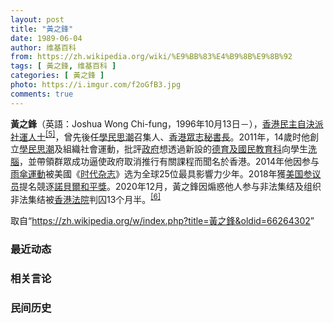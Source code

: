 ```yaml
---
layout: post
title: "黃之鋒"
date: 1989-06-04
author: 维基百科
from: https://zh.wikipedia.org/wiki/%E9%BB%83%E4%B9%8B%E9%8B%92
tags: [ 黃之鋒, 维基百科 ]
categories: [ 黃之鋒 ]
photo: https://i.imgur.com/f2oGfB3.jpg
comments: true
---
```

<div class="mw-parser-output"><div id="noteTA-1570c39f" class="noteTA"><div class="noteTA-local"><div data-noteta-code="zh-cn:失读症; zh-tw:失讀症; zh-hk:閱讀障礙;"></div><div data-noteta-code="zh-cn:短信; zh-tw:簡訊; zh-hk:短訊;"></div><div data-noteta-code="zh-cn:Facebook; zh-tw:臉書; zh-hk:Facebook;"></div><div data-noteta-code="啓"></div></div></div>

<p><b>黃之鋒</b>（英語：<span lang="en">Joshua Wong Chi-fung</span>，1996年10月13日<span class="useeditintro" title="Template:BLP editintro">－</span>），<a href="/wiki/%E9%A6%99%E6%B8%AF" title="香港">香港</a><a href="/wiki/%E6%B0%91%E4%B8%BB%E8%87%AA%E6%B1%BA%E6%B4%BE" class="mw-redirect" title="民主自決派">民主自決派</a><a href="/wiki/%E7%A4%BE%E6%9C%83%E9%81%8B%E5%8B%95" title="社會運動">社運人士</a><sup id="cite_ref-5" class="reference"><a href="#cite_note-5">[5]</a></sup>，曾先後任<a href="/wiki/%E5%AD%B8%E6%B0%91%E6%80%9D%E6%BD%AE" title="學民思潮">學民思潮</a>召集人、<a href="/wiki/%E9%A6%99%E6%B8%AF%E7%9C%BE%E5%BF%97" title="香港眾志">香港眾志</a><a href="/wiki/%E7%A7%98%E6%9B%B8%E9%95%B7" title="秘書長">秘書長</a>。2011年，14歲时他創立<a href="/wiki/%E5%AD%B8%E6%B0%91%E6%80%9D%E6%BD%AE" title="學民思潮">學民思潮</a>及組織社會運動，批評<a href="/wiki/%E9%A6%99%E6%B8%AF%E7%89%B9%E5%88%A5%E8%A1%8C%E6%94%BF%E5%8D%80%E6%94%BF%E5%BA%9C" title="香港特別行政區政府">政府</a>想透過新設的<a href="/wiki/%E5%BE%B7%E8%82%B2%E5%8F%8A%E5%9C%8B%E6%B0%91%E6%95%99%E8%82%B2%E7%A7%91" title="德育及國民教育科">德育及國民教育科</a>向學生<a href="/wiki/%E6%B4%97%E8%85%A6" title="洗腦">洗腦</a>，並帶領群眾成功逼使政府取消推行有關課程而聞名於香港。2014年他因参与<a href="/wiki/%E9%9B%A8%E5%82%98%E9%81%8B%E5%8B%95" class="mw-redirect" title="雨傘運動">雨傘運動</a>被美國《<a href="/wiki/%E6%97%B6%E4%BB%A3%E6%9D%82%E5%BF%97" class="mw-redirect" title="时代杂志">时代杂志</a>》选为全球25位最具影響力少年。2018年獲<a href="/wiki/%E7%BE%8E%E5%9C%8B%E5%8F%83%E8%AD%B0%E9%99%A2" class="mw-redirect" title="美國參議院">美国参议员</a>提名競逐<a href="/wiki/%E8%AB%BE%E8%B2%9D%E7%88%BE%E5%92%8C%E5%B9%B3%E7%8D%8E" class="mw-redirect" title="諾貝爾和平獎">諾貝爾和平獎</a>。2020年12月，黃之鋒因煽惑他人参与非法集结及组织非法集结被<a href="/wiki/%E9%A6%99%E6%B8%AF%E6%B3%95%E9%99%A2" class="mw-redirect" title="香港法院">香港法院</a>判囚13个月半。<sup id="cite_ref-6" class="reference"><a href="#cite_note-6">[6]</a></sup>
</p>
</div><noscript><img src="//zh.wikipedia.org/wiki/Special:CentralAutoLogin/start?type=1x1" alt="" title="" width="1" height="1" style="border: none; position: absolute;"></noscript>
<div class="printfooter">取自“<a dir="ltr" href="https://zh.wikipedia.org/w/index.php?title=黃之鋒&amp;oldid=66264302">https://zh.wikipedia.org/w/index.php?title=黃之鋒&amp;oldid=66264302</a>”</div><div id="recent-news"><h3>最近动态</h3><ul></ul></div><div id="open-opinion"><h3>相关言论</h3><ul></ul></div><div id="mjls-record"><h3>民间历史</h3><ul></ul></div>